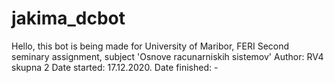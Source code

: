 # jakima_dcbot
Hello, this bot is being made for 
University of Maribor, FERI
Second seminary assignment, subject 'Osnove racunarniskih sistemov'
Author: RV4 skupna 2
Date started: 17.12.2020.
Date finished: -
